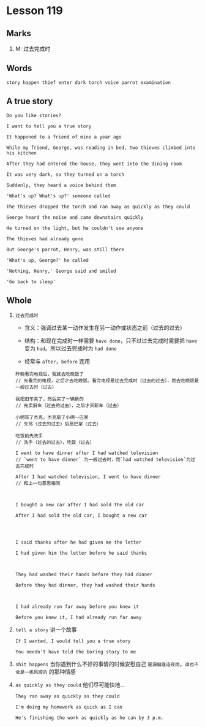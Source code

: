 # Lesson 119

## Marks

1. M: 过去完成时

## Words

```
story happen thief enter dark torch voice parrot examination
```

## A true story

```
Do you like stories?

I want to tell you a true story

It happened to a friend of mine a year ago

While my friend, George, was reading in bed, two thieves climbed into his kitchen

After they had entered the house, they went into the dining room

It was very dark, so they turned on a torch

Suddenly, they heard a voice behind them

'What's up? What's up?' someone called

The thieves dropped the torch and ran away as quickly as they could

George heard the noise and came downstairs quickly

He turned on the light, but he couldn't see anyone

The thieves had already gone

But George's parrot, Henry, was still there

'What's up, George?' he called

'Nothing, Henry,' George said and smiled

'Go back to sleep'
```

## Whole

1. `过去完成时`

   - 含义：强调过去某一动作发生在另一动作或状态之前（过去的过去）

   - 结构：和现在完成时一样需要 `have done`，只不过过去完成时需要把 `have` 变为 `had`。所以过去完成时为 `had done`

   - 经常与 `after`，`before` 连用

   ```
   昨晚看完电视后，我就去吃晚饭了
   // 先看完的电视，之后才去吃晚饭。看完电视是过去完成时（过去的过去），而去吃晚饭是一般过去时（过去）

   我把旧车卖了，然后买了一辆新的
   // 先卖旧车（过去的过去），之后才买新车（过去）

   小明骂了杰克，杰克扇了小明一巴掌
   // 先骂（过去的过去）后扇巴掌（过去）

   吃饭前先洗手
   // 洗手（过去的过去），吃饭（过去）
   ```

   ```
   I went to have dinner after I had watched television
   // `went to have dinner` 为一般过去时，而`had watched television`为过去完成时

   After I had watched television, I went to have dinner
   // 和上一句意思相同



   I bought a new car after I had sold the old car

   After I had sold the old car, I bought a new car




   I said thanks after he had given me the letter

   I had given him the letter before he said thanks



   They had washed their hands before they had dinner

   Before they had dinner, they had washed their hands



   I had already run far away before you knew it

   Before you knew it, I had already run far away
   ```

2. `tell a story` 讲一个故事

   ```
   If I wanted, I would tell you a true story

   You needn't have told the boring story to me
   ```

3. `shit happens` 当你遇到什么不好的事情的时候安慰自己 `屋漏偏逢连夜雨`，`谁也不会是一帆风顺的` 的那种情感

4. `as quickly as they could` 他们尽可能快地...

   ```
   They ran away as quickly as they could

   I'm doing my homework as quick as I can

   He's finishing the work as quickly as he can by 3 p.m.
   ```
